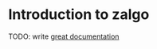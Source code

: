 # Introduction to zalgo

TODO: write [great documentation](http://jacobian.org/writing/what-to-write/)
